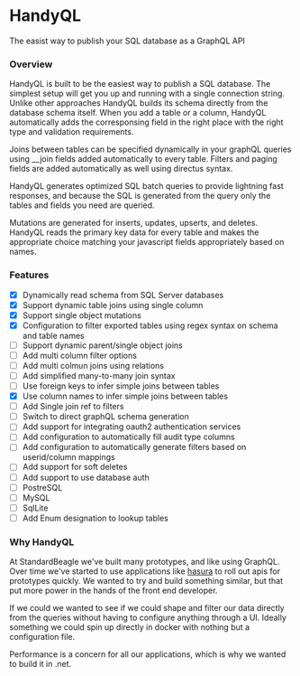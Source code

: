 # HandyQL
The easist way to publish your SQL database as a GraphQL API

### Overview
HandyQL is built to be the easiest way to publish a SQL database. The simplest setup will get you up and running with a single connection string. Unlike other approaches HandyQL builds its schema directly from the database schema itself. When you add a table or a column, HandyQL automatically adds the corresponsing field in the right place with the right type and validation requirements.

Joins between tables can be specified dynamically in your graphQL queries using __join fields added automatically to every table. Filters and paging fields are added automatically as well using directus syntax.

HandyQL generates optimized SQL batch queries to provide lightning fast responses, and because the SQL is generated from the query only the tables and fields you need are queried.

Mutations are generated for inserts, updates, upserts, and deletes. HandyQL reads the primary key data for every table and makes the appropriate choice matching your javascript fields appropriately based on names.

### Features
 - [x] Dynamically read schema from SQL Server databases
 - [x] Support dynamic table joins using single column
 - [x] Support single object mutations
 - [x] Configuration to filter exported tables using regex syntax on schema and table names
 - [ ] Support dynamic parent/single object joins
 - [ ] Add multi column filter options
 - [ ] Add multi colmun joins using relations
 - [ ] Add simplified many-to-many join syntax
 - [ ] Use foreign keys to infer simple joins between tables
 - [x] Use column names to infer simple joins between tables
 - [ ] Add Single join ref to filters
 - [ ] Switch to direct graphQL schema generation
 - [ ] Add support for integrating oauth2 authentication services
 - [ ] Add configuration to automatically fill audit type columns
 - [ ] Add configuration to automatically generate filters based on userid/column mappings 
 - [ ] Add support for soft deletes
 - [ ] Add support to use database auth
 - [ ] PostreSQL
 - [ ] MySQL
 - [ ] SqlLite
 - [ ] Add Enum designation to lookup tables

 ### Why HandyQL
 At StandardBeagle we've built many prototypes, and like using GraphQL. Over time we've started to use applications like [hasura](https://hasura.io/) to roll out apis for prototypes quickly. We wanted to try and build something similar, but that put more power in the hands of the front end developer. 

 If we could we wanted to see if we could shape and filter our data directly from the queries without having to configure anything through a UI. Ideally something we could spin up directly in docker with nothing but a configuration file. 

 Performance is a concern for all our applications, which is why we wanted to build it in .net. 